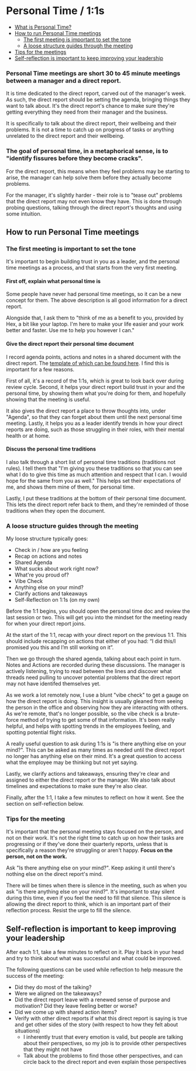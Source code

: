 # Personal Time / 1:1s

* [What is Personal Time?](#personal-time-meetings-are-short-30-to-45-minute-meetings-between-a-manager-and-a-direct-report)
* [How to run Personal Time meetings](#how-to-run-personal-time-meetings)
  * [The first meeting is important to set the tone](#the-first-meeting-is-important-to-set-the-tone)
  * [A loose structure guides through the meeting](#a-loose-structure-guides-through-the-meeting)
* [Tips for the meetings](#tips-for-the-meeting)
* [Self-reflection is important to keep improving your leadership](#self-reflection-is-important-to-keep-improving-your-leadership)

### Personal Time meetings are short 30 to 45 minute meetings between a manager and a direct report.

It is time dedicated to the direct report, carved out of the manager's week. As such, the direct report should be setting
the agenda, bringing things they want to talk about. It's the direct report's chance to make sure they're getting
everything they need from their manager and the business.

It is specifically to talk about the direct report, their wellbeing and their problems. It is not a time to catch up on 
progress of tasks or anything unrelated to the direct report and their wellbeing.

### The goal of personal time, in a metaphorical sense, is to "identify fissures before they become cracks". 

For the direct report, this means when they feel problems may be starting to arise, the manager can help solve them before
they actually become problems.

For the manager, it's slightly harder - their role is to "tease out" problems that the direct report may not even know
they have. This is done through probing questions, talking through the direct report's thoughts and using some intuition.

## How to run Personal Time meetings

### The first meeting is important to set the tone

It's important to begin building trust in you as a leader, and the personal time meetings as a process, and that starts
from the very first meeting.

#### First off, explain what personal time is

Some people have never had personal time meetings, so it can be a new concept for them. The above description is all
good information for a direct report.

Alongside that, I ask them to "think of me as a benefit to you, provided by Hex, a bit like your laptop. I'm here to
make your life easier and your work better and faster. Use me to help you however I can."

#### Give the direct report their personal time document

I record agenda points, actions and notes in a shared document with the direct report. The [template of which can be found
here](https://docs.google.com/document/d/1QK9H0k_zP2kmJDQLiK3LBV8mQLmXMtIvsflJpPJqb1g/edit#). I find this is important
for a few reasons.

First of all, it's a record of the 1:1s, which is great to look back over during review cycle. Second, it helps your
direct report build trust in your and the personal time, by showing them what you're doing for them, and hopefully
showing that the meeting is useful.

It also gives the direct report a place to throw thoughts into, under "Agenda", so that they can forget about them
until the next personal time meeting. Lastly, it helps you as a leader identify trends in how your direct reports
are doing, such as those struggling in their roles, with their mental health or at home.

#### Discuss the personal time traditions

I also talk through a short list of personal time traditions (traditions not rules). I tell them that "I'm giving you
these traditions so that you can see what I do to give this time as much attention and respect that I can. I would hope
for the same from you as well." This helps set their expectations of me, and shows them mine of them, for personal time.

Lastly, I put these traditions at the bottom of their personal time document. This lets the direct report refer back to
them, and they're reminded of those traditions when they open the document.


### A loose structure guides through the meeting 

My loose structure typically goes:

- Check in / how are you feeling
- Recap on actions and notes
- Shared Agenda
- What sucks about work right now?
- What're you proud of?
- Vibe Check
- Anything else on your mind?
- Clarify actions and takeaways
- Self-Reflection on 1:1s (on my own)

Before the 1:1 begins, you should open the personal time doc and review the last session or two. This will get you into
the mindset for the meeting ready for when your direct report joins.

At the start of the 1:1, recap with your direct report on the previous 1:1. This should include recapping on actions
that either of you had: “I did this/I promised you this and I’m still working on it”.

Then we go through the shared agenda, talking about each point in turn. Notes and Actions are recorded during these
discussions. The manager is actively listening, trying to read between the lines and discover what threads need
pulling to uncover potential problems that the direct report may not have identifed themselves yet.

As we work a lot remotely now, I use a blunt "vibe check" to get a gauge on how the direct report is doing. This insight
is usually gleaned from seeing the person in the office and observing how they are interacting with others. As we're
remote, that's no longer possible, so the vibe check is a brute-force method of trying to get some of that information.
It's been really helpful, and helps with spotting trends in the employees feeling, and spotting potential flight risks.

A really useful question to ask during 1:1s is "is there anything else on your mind?". This can be asked as many
times as needed until the direct report no longer has anything else on their mind. It's a great question to access
what the employee may be thinking but not yet saying.

Lastly, we clarify actions and takeaways, ensuring they're clear and assigned to either the direct report or the manager. 
We also talk about timelines and expectations to make sure they're also clear.

Finally, after the 1:1, I take a few minutes to reflect on how it went. See the section on self-reflection below.

### Tips for the meeting

It's important that the personal meeting stays focused on the person, and not on their work. It's not the right time
to catch up on how their tasks are progressing or if they've done their quarterly reports, unless that is specifically
a reason they're struggling or aren't happy. **Focus on the person, not on the work.**

Ask "Is there anything else on your mind?". Keep asking it until there's nothing else on the direct report's mind.

There will be times when there is silence in the meeting, such as when you ask "is there anything else on your mind?". 
It's important to stay silent during this time, even if you feel the need to fill that silence. This silence is allowing
the direct report to think, which is an important part of their reflection process. Resist the urge to fill the silence.

## Self-reflection is important to keep improving your leadership

After each 1:1, take a few minutes to reflect on it. Play it back in your head and try to think about what was 
successful and what could be improved.

The following questions can be used while reflection to help measure the success of the meeting:

- Did they do most of the talking? 
- Were we aligned on the takeaways? 
- Did the direct report leave with a renewed sense of purpose and motivation? Did they leave feeling better or worse? 
- Did we come up with shared action items?
- Verify with other direct reports if what this direct report is saying is true and get other sides of the story (with respect to how they felt about situations)
  - I inherently trust that every emotion is valid, but people are talking about their perspectives, so my job is to provide other perspectives that they might not have 
  - Talk about the problems to find those other perspectives, and can circle back to the direct report and even explain those perspectives

